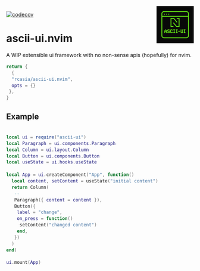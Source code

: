 <img align="right" width="100px" src="./logo.png" alt="Ascii-UI Logo" />

[![codecov](https://codecov.io/gh/rcasia/ascii-ui.nvim/graph/badge.svg?token=J5ISORZOQF)](https://codecov.io/gh/rcasia/ascii-ui.nvim)

# ascii-ui.nvim

A WIP extensible ui framework with no non-sense apis (hopefully) for nvim.

```lua
return {
  { 
  "rcasia/ascii-ui.nvim", 
  opts = {}
 },
}
```

## Example

```lua

local ui = require("ascii-ui")
local Paragraph = ui.components.Paragraph
local Column = ui.layout.Column
local Button = ui.components.Button
local useState = ui.hooks.useState

local App = ui.createComponent("App", function()
  local content, setContent = useState("initial content")
  return Column(
   --
   Paragraph({ content = content }),
   Button({
    label = "change",
    on_press = function()
     setContent("changed content")
    end,
   })
  )
end)

ui.mount(App)

```
